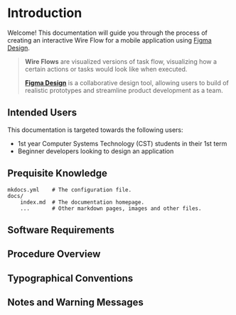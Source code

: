 # Introduction

Welcome! This documentation will guide you through the process of creating an interactive Wire Flow for a mobile application using [Figma Design](https://www.figma.com/design/).
> **Wire Flows** are visualized versions of task flow, visualizing how a certain actions or tasks would look like when executed. 
>
> [**Figma Design**](https://www.figma.com/design/) is a collaborative design tool, allowing users to build of realistic prototypes and streamline product development as a team.


## Intended Users
This documentation is targeted towards the following users:
* 1st year Computer Systems Technology (CST) students in their 1st term
* Beginner developers looking to design an application

## Prequisite Knowledge

    mkdocs.yml    # The configuration file.
    docs/
        index.md  # The documentation homepage.
        ...       # Other markdown pages, images and other files.

## Software Requirements


## Procedure Overview


## Typographical Conventions


## Notes and Warning Messages

